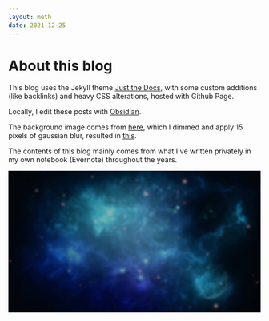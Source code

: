```yaml
---
layout: meth
date: 2021-12-25
---
```

# About this blog
This blog uses the Jekyll theme [Just the Docs](https://pmarsceill.github.io/just-the-docs/), with some custom additions (like backlinks) and heavy CSS alterations, hosted with Github Page.

Locally, I edit these posts with [Obsidian](https://obsidian.md/).

The background image comes from [here](https://i.pinimg.com/originals/f6/20/a1/f620a179ca1acfd15a0754701677fb58.jpg), which I dimmed and apply 15 pixels of gaussian blur, resulted in [this](https://i.imgur.com/C90lb3z.jpg).

The contents of this blog mainly comes from what I've written privately in my own notebook (Evernote) throughout the years.

![](assets/blue-nebula.jpg)
